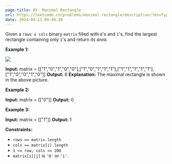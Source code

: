 ```yaml
---
page-title: 85. Maximal Rectangle
url: https://leetcode.cn/problems/maximal-rectangle/description/?envType=daily-question&envId=2024-04-13
date: 2024-04-13 09:49:20
---
```

Given a `rows x cols` binary `matrix` filled with `0`'s and `1`'s, find the largest rectangle containing only `1`'s and return *its area*.

**Example 1:**

![](https://assets.leetcode.com/uploads/2020/09/14/maximal.jpg)

**Input:** matrix = \[\["1","0","1","0","0"\],\["1","0","1","1","1"\],\["1","1","1","1","1"\],\["1","0","0","1","0"\]\]
**Output:** 6
**Explanation:** The maximal rectangle is shown in the above picture.

**Example 2:**

**Input:** matrix = \[\["0"\]\]
**Output:** 0

**Example 3:**

**Input:** matrix = \[\["1"\]\]
**Output:** 1

**Constraints:**

-   `rows == matrix.length`
-   `cols == matrix[i].length`
-   `1 <= row, cols <= 200`
-   `matrix[i][j]` is `'0'` or `'1'`.